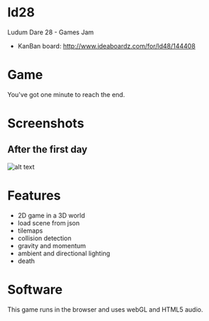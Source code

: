 ld28
====

Ludum Dare 28 - Games Jam 


* KanBan board: http://www.ideaboardz.com/for/ld48/144408

Game
====

You've got one minute to reach the end.

Screenshots
===========

## After the first day

![alt text](https://github.com/bspaans/ld28/raw/master/resources/first_day.png "First day effort")


Features
========
* 2D game in a 3D world 
* load scene from json
* tilemaps
* collision detection
* gravity and momentum
* ambient and directional lighting
* death 


Software 
========

This game runs in the browser and uses webGL and HTML5 audio.

